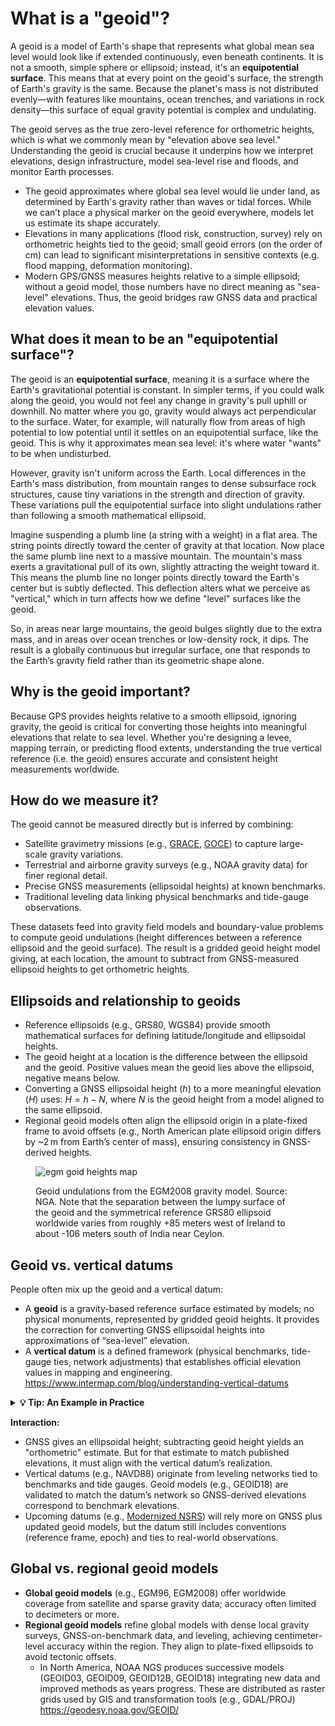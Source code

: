 # What is a "geoid"?

A geoid is a model of Earth's shape that represents what global mean sea level would look like if extended continuously, even beneath continents. It is not a smooth, simple sphere or ellipsoid; instead, it's an **equipotential surface**. This means that at every point on the geoid's surface, the strength of Earth's gravity is the same. Because the planet's mass is not distributed evenly—with features like mountains, ocean trenches, and variations in rock density—this surface of equal gravity potential is complex and undulating.

The geoid serves as the true zero-level reference for orthometric heights, which is what we commonly mean by "elevation above sea level." Understanding the geoid is crucial because it underpins how we interpret elevations, design infrastructure, model sea-level rise and floods, and monitor Earth processes.

* The geoid approximates where global sea level would lie under land, as determined by Earth's gravity rather than waves or tidal forces. While we can’t place a physical marker on the geoid everywhere, models let us estimate its shape accurately.
* Elevations in many applications (flood risk, construction, survey) rely on orthometric heights tied to the geoid; small geoid errors (on the order of cm) can lead to significant misinterpretations in sensitive contexts (e.g. flood mapping, deformation monitoring).
* Modern GPS/GNSS measures heights relative to a simple ellipsoid; without a geoid model, those numbers have no direct meaning as "sea-level" elevations. Thus, the geoid bridges raw GNSS data and practical elevation values.

## What does it mean to be an "equipotential surface"?

The geoid is an **equipotential surface**, meaning it is a surface where the Earth's gravitational potential is constant. 
In simpler terms, if you could walk along the geoid, you would not feel any change in gravity's pull uphill or downhill. 
No matter where you go, gravity would always act perpendicular to the surface. 
Water, for example, will naturally flow from areas of high potential to low potential until it settles on an equipotential surface, like the geoid. 
This is why it approximates mean sea level: it's where water "wants" to be when undisturbed.

However, gravity isn't uniform across the Earth. Local differences in the Earth's mass distribution, from mountain ranges to dense subsurface rock structures, cause tiny variations in the strength and direction of gravity. 
These variations pull the equipotential surface into slight undulations rather than following a smooth mathematical ellipsoid.

Imagine suspending a plumb line (a string with a weight) in a flat area. 
The string points directly toward the center of gravity at that location. Now place the same plumb line next to a massive mountain. 
The mountain's mass exerts a gravitational pull of its own, slightly attracting the weight toward it. This means the plumb line no longer points directly toward the Earth's center but is subtly deflected. 
This deflection alters what we perceive as "vertical," which in turn affects how we define "level" surfaces like the geoid.

So, in areas near large mountains, the geoid bulges slightly due to the extra mass, and in areas over ocean trenches or low-density rock, it dips. 
The result is a globally continuous but irregular surface, one that responds to the Earth’s gravity field rather than its geometric shape alone.

## Why is the geoid important?

Because GPS provides heights relative to a smooth ellipsoid, ignoring gravity, the geoid is critical for converting those heights into meaningful elevations that relate to sea level. 
Whether you're designing a levee, mapping terrain, or predicting flood extents, understanding the true vertical reference (i.e. the geoid) ensures accurate and consistent height measurements worldwide.

## How do we measure it?

The geoid cannot be measured directly but is inferred by combining:

* Satellite gravimetry missions (e.g., [GRACE](https://grace.jpl.nasa.gov/mission/grace/), [GOCE](https://www.esa.int/Enabling_Support/Operations/GOCE)) to capture large-scale gravity variations.
* Terrestrial and airborne gravity surveys (e.g., NOAA gravity data) for finer regional detail.
* Precise GNSS measurements (ellipsoidal heights) at known benchmarks.
* Traditional leveling data linking physical benchmarks and tide-gauge observations.

These datasets feed into gravity field models and boundary-value problems to compute geoid undulations (height differences between a reference ellipsoid and the geoid surface). 
The result is a gridded geoid height model giving, at each location, the amount to subtract from GNSS-measured ellipsoid heights to get orthometric heights.

## Ellipsoids and relationship to geoids

* Reference ellipsoids (e.g., GRS80, WGS84) provide smooth mathematical surfaces for defining latitude/longitude and ellipsoidal heights.
* The geoid height at a location is the difference between the ellipsoid and the geoid. Positive values mean the geoid lies above the ellipsoid, negative means below.
* Converting a GNSS ellipsoidal height ($h$) to a more meaningful elevation ($H$) uses: $H = h - N$, where $N$ is the geoid height from a model aligned to the same ellipsoid.
* Regional geoid models often align the ellipsoid origin in a plate-fixed frame to avoid offsets (e.g., North American plate ellipsoid origin differs by ~2 m from Earth’s center of mass), ensuring consistency in GNSS-derived heights.

<figure id="egm_geoid_global_map" class="numbered">
  <img src="https://bok-figures.s3.amazonaws.com/files/DM44_Fig5.png"
       alt="egm goid heights map"
       class="align-center">
  <p>Geoid undulations from the EGM2008 gravity model. Source: NGA. Note that the separation between the lumpy surface of the geoid and the symmetrical reference GRS80 ellipsoid worldwide varies from roughly +85 meters west of Ireland to about -106 meters south of India near Ceylon.</p>
</figure>

## Geoid vs. vertical datums

People often mix up the geoid and a vertical datum:

* A **geoid** is a gravity-based reference surface estimated by models; no physical monuments, represented by gridded geoid heights. It provides the correction for converting GNSS ellipsoidal heights into approximations of “sea-level” elevation.
* A **vertical datum** is a defined framework (physical benchmarks, tide-gauge ties, network adjustments) that establishes official elevation values in mapping and engineering. https://www.intermap.com/blog/understanding-vertical-datums 

<details>
<summary><strong>💡 Tip: An Example in Practice</strong></summary>

Imagine a surveyor needs to determine the elevation of a new communications tower on a remote mountain.

1. **Using the Geoid Model:** The surveyor uses a high-precision GPS receiver, which measures the tower's **ellipsoidal height ($h$)** relative to the WGS84 ellipsoid. 
The software on their data collector contains a geoid model (like GEOID18). 
It looks up the **geoid height ($N$)** at that specific latitude and longitude and instantly calculates the **orthometric height ($H = h - N$)**. 
This gives an excellent, immediate estimate of the tower's elevation above mean sea level.

<figure id="geoid_undulation" class="numbered">
  <img src="https://s3.amazonaws.com/cdn.freshdesk.com/data/helpdesk/attachments/production/1124963612/original/v6kBXZF-BXXGSgjneZzY0eoxf1cOeeyUwg.jpg?1668012199"
       alt="geoid undulation"
       class="align-center">
  <p>The Difference Between Ellipsoidal, Geoid, and Orthometric Elevations from Virtual Surveyor (software company in Aarschot, Belgium)</p>
</figure>

2. **Using the Vertical Datum:** Now, imagine the surveyor needs to ensure a new stormwater drain at the base of the tower will correctly flow into the county's existing drainage system. 
For this, the geoid-derived height is not sufficient. 
The surveyor must find a nearby physical **benchmark**—a metal disk set in concrete with a legally recognized elevation in the official vertical datum (e.g., NAVD88). 
By performing measurements relative to that benchmark, they ensure their project is perfectly consistent with all other official elevations in the county, guaranteeing the water flows correctly.

<figure id="add_a_heading" class="numbered">
  <img src="https://images.squarespace-cdn.com/content/v1/63e81e2eebf9cc0dea4918a5/4cd2e710-57c7-4dbe-b3b5-b9361ae9805d/Add+a+heading.png"
       alt="geoid undulation"
       class="align-center">
  <p>This figure illustrates how a vertical datum (NAVD88) provides a physical benchmark with a defined elevation of 0.00', serving as the origin for measuring true orthometric heights. Unlike the geoid model used to estimate elevations from GPS, this real-world reference ensures precise, legally recognized elevations, such as the lakebed at -14.60' and the chimney at +42.50' relative to the benchmark. Image from Washington Surveyor's "What are Vertical Datums? Understanding Elevation References in Surveying".</p>
</figure>

In this case, the **geoid** provides a quick, universal height estimate, while the **vertical datum** provides the authoritative, locally consistent reference required for engineering.

</details>


**Interaction:**

* GNSS gives an ellipsoidal height; subtracting geoid height yields an "orthometric" estimate. But for that estimate to match published elevations, it must align with the vertical datum’s realization.
* Vertical datums (e.g., NAVD88) originate from leveling networks tied to benchmarks and tide gauges. Geoid models (e.g., GEOID18) are validated to match the datum’s network so GNSS-derived elevations correspond to benchmark elevations.
* Upcoming datums (e.g., [Modernized NSRS](https://www.ngs.noaa.gov/datums/newdatums/release.shtml)) will rely more on GNSS plus updated geoid models, but the datum still includes conventions (reference frame, epoch) and ties to real-world observations.

## Global vs. regional geoid models

* **Global geoid models** (e.g., EGM96, EGM2008) offer worldwide coverage from satellite and sparse gravity data; accuracy often limited to decimeters or more.
* **Regional geoid models** refine global models with dense local gravity surveys, GNSS-on-benchmark data, and leveling, achieving centimeter-level accuracy within the region. They align to plate-fixed ellipsoids to avoid tectonic offsets.
    * In North America, NOAA NGS produces successive models (GEOID03, GEOID09, GEOID12B, GEOID18) integrating new data and improved methods as years progress. These are distributed as raster grids used by GIS and transformation tools (e.g., GDAL/PROJ) https://geodesy.noaa.gov/GEOID/
